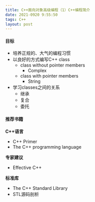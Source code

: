 ```yaml
---
title: C++面向对象高级编程（1）C++编程简介
date: 2021-0920 9:55:50
tags: C++
layout: post
---
```


#### 目标

- 培养正规的、大气的编程习惯
- 以良好的方式编写C++ class
  - class without pointer members
    - Complex
  - class with pointer members
    - String
- 学习classes之间的关系
  - 继承
  - 复合
  - 委托

#### 推荐书籍

**C++语言**

- C++ Primer
- The C++ programming language

**专家建议**

- Effective C++

**标准库**

- The C++ Standard Library
- STL源码剖析


